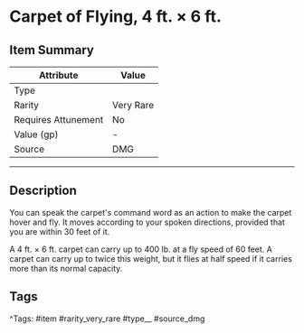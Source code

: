 # Carpet of Flying, 4 ft. × 6 ft.

## Item Summary

| Attribute            | Value                        |
|----------------------|------------------------------|
| Type                 |   |
| Rarity               | Very Rare             |
| Requires Attunement  | No                |
| Value (gp)           | -    |
| Source               | DMG |

---

## Description

You can speak the carpet's command word as an action to make the carpet hover and fly. It moves according to your spoken directions, provided that you are within 30 feet of it.

A 4 ft. × 6 ft. carpet can carry up to 400 lb. at a fly speed of 60 feet. A carpet can carry up to twice this weight, but it flies at half speed if it carries more than its normal capacity.

## Tags

^Tags: #item #rarity_very_rare #type__ #source_dmg